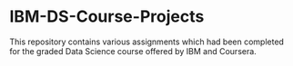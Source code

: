 # IBM-DS-Course-Projects

This repository contains various assignments which had been completed for the graded Data Science course offered by 
IBM and Coursera.


